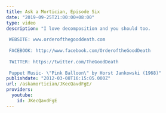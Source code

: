 ```yaml
---
title: Ask a Mortician, Episode Six
date: "2019-09-25T21:00:00+08:00"
type: video
description: "I love decomposition and you should too.  WEBSITE: www.orderofthegooddeath.com
   FACEBOOK: http://www.facebook.com/OrderoftheGoodDeath  TWITTER: https://twitter.com/TheGoodDeath
   Puppet Music- \"Pink Balloon\" by Horst Jankowski (1968)"
publishdate: "2012-03-08T16:15:05.000Z"
url: /askamortician/JKecQavdFgE/
providers:
  youtube:
    id: JKecQavdFgE
---
```

